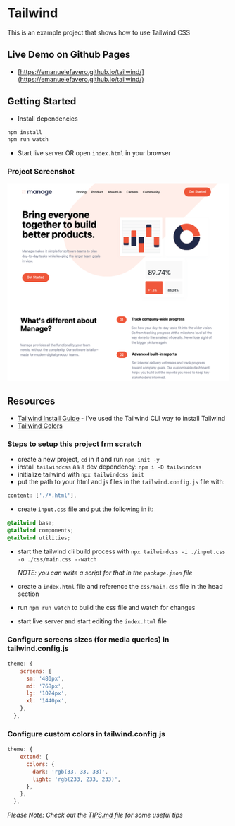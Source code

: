 # Tailwind

This is an example project that shows how to use Tailwind CSS

## Live Demo on Github Pages

- [https://emanuelefavero.github.io/tailwind/](https://emanuelefavero.github.io/tailwind/)

## Getting Started

- Install dependencies

```bash
npm install
npm run watch
```

- Start live server OR open `index.html` in your browser

### Project Screenshot

![Project Screenshot](./img/screenshot.png?raw=true 'Project Screenshot')

## Resources

- [Tailwind Install Guide](https://tailwindcss.com/docs/installation) - I've used the Tailwind CLI way to install Tailwind
- [Tailwind Colors](https://tailwindcss.com/docs/customizing-colors)

### Steps to setup this project frm scratch

- create a new project, `cd` in it and run `npm init -y`
- install `tailwindcss` as a dev dependency: `npm i -D tailwindcss`
- initialize tailwind with `npx tailwindcss init`
- put the path to your html and js files in the `tailwind.config.js` file with:

```js
content: ['./*.html'],
```

- create `input.css` file and put the following in it:

```css
@tailwind base;
@tailwind components;
@tailwind utilities;
```

- start the tailwind cli build process with `npx tailwindcss -i ./input.css -o ./css/main.css --watch`

  _NOTE: you can write a script for that in the `package.json` file_

- create a `index.html` file and reference the `css/main.css` file in the head section

- run `npm run watch` to build the css file and watch for changes

- start live server and start editing the `index.html` file

### Configure screens sizes (for media queries) in tailwind.config.js

```js
theme: {
    screens: {
      sm: '480px',
      md: '768px',
      lg: '1024px',
      xl: '1440px',
    },
  },
```

### Configure custom colors in tailwind.config.js

```js
theme: {
    extend: {
      colors: {
        dark: 'rgb(33, 33, 33)',
        light: 'rgb(233, 233, 233)',
      },
    },
  },
```

_Please Note: Check out the [TIPS.md](./TIPS.md) file for some useful tips_
